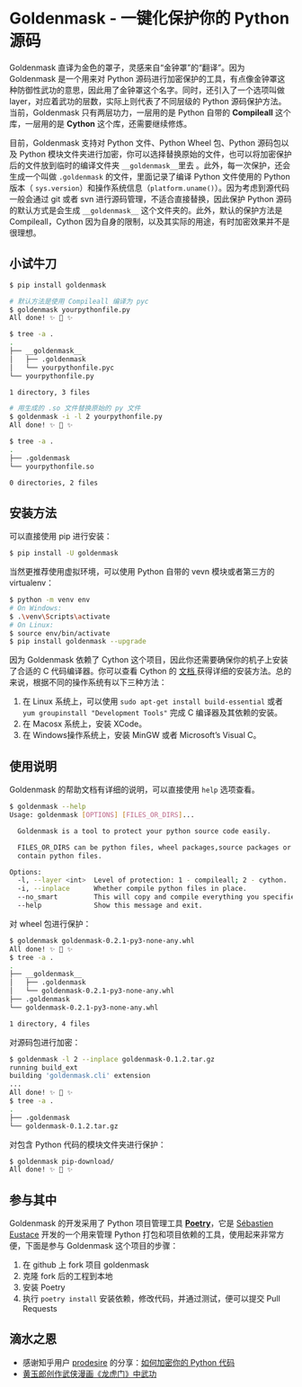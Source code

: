 # Goldenmask - 一键化保护你的 Python 源码

Goldenmask 直译为金色的罩子，灵感来自“金钟罩”的“翻译”。因为 Goldenmask 是一个用来对 Python 源码进行加密保护的工具，有点像金钟罩这种防御性武功的意思，因此用了金钟罩这个名字。同时，还引入了一个选项叫做 layer，对应着武功的层数，实际上则代表了不同层级的 Python 源码保护方法。当前，Goldenmask 只有两层功力，一层用的是 Python 自带的 **Compileall** 这个库，一层用的是 **Cython** 这个库，还需要继续修炼。

目前，Goldenmask 支持对 Python 文件、Python Wheel 包、Python 源码包以及 Python 模块文件夹进行加密，你可以选择替换原始的文件，也可以将加密保护后的文件放到临时的编译文件夹 `__goldenmask__`里去 。此外，每一次保护，还会生成一个叫做 `.goldenmask` 的文件，里面记录了编译 Python 文件使用的 Python 版本（ `sys.version`）和操作系统信息（`platform.uname()`）。因为考虑到源代码一般会通过 git 或者 svn 进行源码管理，不适合直接替换，因此保护 Python 源码的默认方式是会生成  `__goldenmask__` 这个文件夹的。此外，默认的保护方法是 Compileall，Cython 因为自身的限制，以及其实际的用途，有时加密效果并不是很理想。

## 小试牛刀

```bash
$ pip install goldenmask

# 默认方法是使用 Compileall 编译为 pyc
$ goldenmask yourpythonfile.py
All done! ✨ 🍰 ✨

$ tree -a .
.
├── __goldenmask__
│   ├── .goldenmask
│   └── yourpythonfile.pyc
└── yourpythonfile.py

1 directory, 3 files

# 用生成的 .so 文件替换原始的 py 文件
$ goldenmask -i -l 2 yourpythonfile.py
All done! ✨ 🍰 ✨

$ tree -a .
.
├── .goldenmask
└── yourpythonfile.so

0 directories, 2 files
```

## 安装方法

可以直接使用 pip 进行安装：

```bash
$ pip install -U goldenmask
```

当然更推荐使用虚拟环境，可以使用 Python 自带的 vevn 模块或者第三方的 virtualenv：

```bash
$ python -m venv env
# On Windows:
$ .\venv\Scripts\activate
# On Linux:
$ source env/bin/activate
$ pip install goldenmask --upgrade
```

因为 Goldenmask 依赖了 Cython 这个项目，因此你还需要确保你的机子上安装了合适的 C 代码编译器。你可以查看 Cython 的 [文档 ](https://cython.readthedocs.io/en/latest/src/quickstart/install.html)获得详细的安装方法。总的来说，根据不同的操作系统有以下三种方法：

1. 在 Linux 系统上，可以使用 `sudo apt-get install build-essential` 或者 `yum groupinstall "Development Tools"` 完成 C 编译器及其依赖的安装。
2. 在 Macosx 系统上，安装 XCode。
3. 在 Windows操作系统上，安装 MinGW 或者 Microsoft’s Visual C。

## 使用说明

Goldenmask 的帮助文档有详细的说明，可以直接使用 `help` 选项查看。

```bash
$ goldenmask --help
Usage: goldenmask [OPTIONS] [FILES_OR_DIRS]...

  Goldenmask is a tool to protect your python source code easily.

  FILES_OR_DIRS can be python files, wheel packages,source packages or dirs
  contain python files.

Options:
  -l, --layer <int>  Level of protection: 1 - compileall; 2 - cython.
  -i, --inplace      Whether compile python files in place.
  --no_smart         This will copy and compile everything you specified.
  --help             Show this message and exit.
```

对 wheel 包进行保护：

```bash
$ goldenmask goldenmask-0.2.1-py3-none-any.whl 
All done! ✨ 🍰 ✨
$ tree -a .
.
├── __goldenmask__
│   ├── .goldenmask
│   └── goldenmask-0.2.1-py3-none-any.whl
├── .goldenmask
└── goldenmask-0.2.1-py3-none-any.whl

1 directory, 4 files
```

对源码包进行加密：

```bash
$ goldenmask -l 2 --inplace goldenmask-0.1.2.tar.gz  
running build_ext
building 'goldenmask.cli' extension
...
All done! ✨ 🍰 ✨
$ tree -a .
.
├── .goldenmask
└── goldenmask-0.1.2.tar.gz
```

对包含 Python 代码的模块文件夹进行保护：

```bash
$ goldenmask pip-download/
All done! ✨ 🍰 ✨
```

## 参与其中

Goldenmask 的开发采用了 Python 项目管理工具 [**Poetry**](https://python-poetry.org/)，它是 [Sébastien Eustace](https://github.com/sdispater) 开发的一个用来管理 Python 打包和项目依赖的工具，使用起来非常方便，下面是参与 Goldenmask 这个项目的步骤：

1. 在 github 上 fork 项目 goldenmask
2. 克隆 fork 后的工程到本地
3. 安装 Poetry
4.   执行 `poetry install` 安装依赖，修改代码，并通过测试，便可以提交 Pull Requests

## 滴水之恩

- 感谢知乎用户 [prodesire](https://www.zhihu.com/people/prodesire) 的分享：[如何加密你的 Python 代码](https://prodesire.cn/2019/01/06/%E5%A6%82%E4%BD%95%E5%8A%A0%E5%AF%86%E4%BD%A0%E7%9A%84-Python-%E4%BB%A3%E7%A0%81-%E2%80%94%E2%80%94-%E8%AE%B0-PyCon-China-2018-%E7%9A%84%E4%B8%80%E6%AC%A1%E5%88%86%E4%BA%AB/)
- [黄玉郎创作武侠漫画《龙虎门》中武功](https://baike.baidu.com/item/%E9%87%91%E9%92%9F%E7%BD%A9/16964796#viewPageContent)
